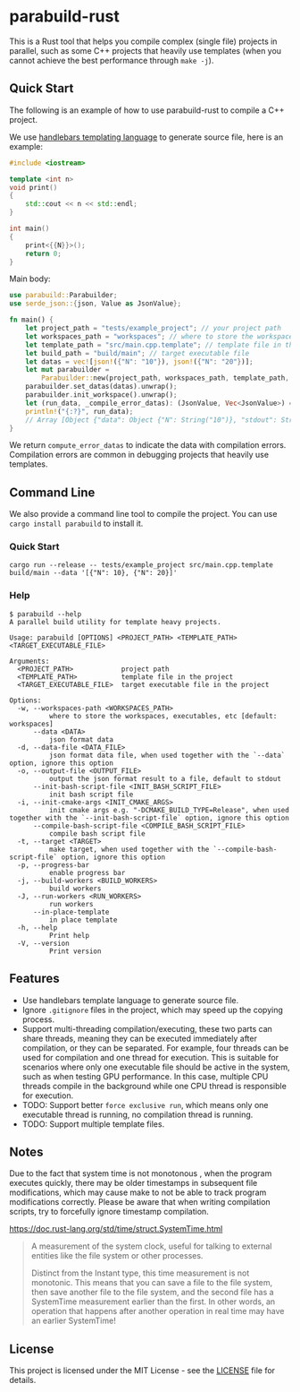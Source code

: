 # parabuild-rust

This is a Rust tool that helps you compile complex (single file) projects in parallel, such as some C++ projects that heavily use templates (when you cannot achieve the best performance through `make -j`).

## Quick Start

The following is an example of how to use parabuild-rust to compile a C++ project.

We use [handlebars templating language](https://handlebarsjs.com/) to generate source file, here is an example:

```cpp
#include <iostream>

template <int n>
void print()
{
    std::cout << n << std::endl;
}

int main()
{
    print<{{N}}>();
    return 0;
}
```

Main body:

```rust
use parabuild::Parabuilder;
use serde_json::{json, Value as JsonValue};

fn main() {
    let project_path = "tests/example_project"; // your project path
    let workspaces_path = "workspaces"; // where to store the workspaces, executables, etc.
    let template_path = "src/main.cpp.template"; // template file in the project
    let build_path = "build/main"; // target executable file
    let datas = vec![json!({"N": "10"}), json!({"N": "20"})];
    let mut parabuilder =
        Parabuilder::new(project_path, workspaces_path, template_path, build_path);
    parabuilder.set_datas(datas).unwrap();
    parabuilder.init_workspace().unwrap();
    let (run_data, _compile_error_datas): (JsonValue, Vec<JsonValue>) = parabuilder.run().unwrap();
    println!("{:?}", run_data);
    // Array [Object {"data": Object {"N": String("10")}, "stdout": String("10\n")}, Object {"data": Object {"N": String("20")}, "stdout": String("20\n")}]
}
```

We return `compute_error_datas` to indicate the data with compilation errors. Compilation errors are common in debugging projects that heavily use templates.

## Command Line

We also provide a command line tool to compile the project. You can use `cargo install parabuild` to install it.

### Quick Start

```shell
cargo run --release -- tests/example_project src/main.cpp.template build/main --data '[{"N": 10}, {"N": 20}]'
```

### Help

```shell
$ parabuild --help
A parallel build utility for template heavy projects.

Usage: parabuild [OPTIONS] <PROJECT_PATH> <TEMPLATE_PATH> <TARGET_EXECUTABLE_FILE>

Arguments:
  <PROJECT_PATH>            project path
  <TEMPLATE_PATH>           template file in the project
  <TARGET_EXECUTABLE_FILE>  target executable file in the project

Options:
  -w, --workspaces-path <WORKSPACES_PATH>
          where to store the workspaces, executables, etc [default: workspaces]
      --data <DATA>
          json format data
  -d, --data-file <DATA_FILE>
          json format data file, when used together with the `--data` option, ignore this option
  -o, --output-file <OUTPUT_FILE>
          output the json format result to a file, default to stdout
      --init-bash-script-file <INIT_BASH_SCRIPT_FILE>
          init bash script file
  -i, --init-cmake-args <INIT_CMAKE_ARGS>
          init cmake args e.g. "-DCMAKE_BUILD_TYPE=Release", when used together with the `--init-bash-script-file` option, ignore this option
      --compile-bash-script-file <COMPILE_BASH_SCRIPT_FILE>
          compile bash script file
  -t, --target <TARGET>
          make target, when used together with the `--compile-bash-script-file` option, ignore this option
  -p, --progress-bar
          enable progress bar
  -j, --build-workers <BUILD_WORKERS>
          build workers
  -J, --run-workers <RUN_WORKERS>
          run workers
      --in-place-template
          in place template
  -h, --help
          Print help
  -V, --version
          Print version
```

## Features

- Use handlebars template language to generate source file.
- Ignore `.gitignore` files in the project, which may speed up the copying process.
- Support multi-threading compilation/executing, these two parts can share threads, meaning they can be executed immediately after compilation, or they can be separated. For example, four threads can be used for compilation and one thread for execution. This is suitable for scenarios where only one executable file should be active in the system, such as when testing GPU performance. In this case, multiple CPU threads compile in the background while one CPU thread is responsible for execution.
- TODO: Support better `force exclusive run`, which means only one executable thread is running, no compilation thread is running.
- TODO: Support multiple template files.

## Notes

Due to the fact that system time is not monotonous , when the program executes quickly, there may be older timestamps in subsequent file modifications, which may cause make to not be able to track program modifications correctly. Please be aware that when writing compilation scripts, try to forcefully ignore timestamp compilation.

https://doc.rust-lang.org/std/time/struct.SystemTime.html

> A measurement of the system clock, useful for talking to external entities like the file system or other processes.
>
> Distinct from the Instant type, this time measurement is not monotonic. This means that you can save a file to the file system, then save another file to the file system, and the second file has a SystemTime measurement earlier than the first. In other words, an operation that happens after another operation in real time may have an earlier SystemTime!

## License

This project is licensed under the MIT License - see the [LICENSE](LICENSE) file for details.
